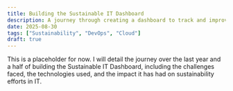 ```yaml
---
title: Building the Sustainable IT Dashboard
description: A journey through creating a dashboard to track and improve sustainability in IT operations
date: 2025-08-30
tags: ["Sustainability", "DevOps", "Cloud"]
draft: true
---
```

This is a placeholder for now. I will detail the journey over the last year and a half of building the Sustainable IT Dashboard, including the challenges faced, the technologies used, and the impact it has had on sustainability efforts in IT.